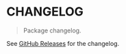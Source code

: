 # CHANGELOG

> Package changelog.

See [GitHub Releases](https://github.com/stdlib-js/stats-base-dists-degenerate-logpmf/releases) for the changelog.